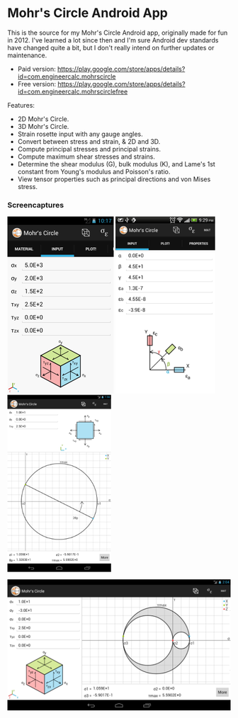 # Mohr's Circle Android App 

This is the source for my Mohr's Circle Android app, originally made for fun in 2012. I've learned a lot since then and I'm sure Android dev standards have changed quite a bit, but I don't really intend on further updates or maintenance.
* Paid version: https://play.google.com/store/apps/details?id=com.engineercalc.mohrscircle
* Free version: https://play.google.com/store/apps/details?id=com.engineercalc.mohrscirclefree

Features:
- 2D Mohr's Circle.
- 3D Mohr's Circle.
- Strain rosette input with any gauge angles.
- Convert between stress and strain, & 2D and 3D.
- Compute principal stresses and principal strains.
- Compute maximum shear stresses and strains.
- Determine the shear modulus (G), bulk modulus (K), and Lame's 1st constant from Young's modulus and Poisson's ratio.
- View tensor properties such as principal directions and von Mises stress.

### Screencaptures

<img src="https://github.com/mjwatkins2/MohrsCircleApp/blob/master/MohrsCircle/art/Capture3DInput02.png" alt="3D Input" height="400"> <img src="https://github.com/mjwatkins2/MohrsCircleApp/blob/master/MohrsCircle/art/CaptureRosette.png" alt="3D Input" height="400"> <img src="https://github.com/mjwatkins2/MohrsCircleApp/blob/master/MohrsCircle/art/Capture7Inch2DPlot.png" alt="3D Input" height="400"> 

<img src="https://github.com/mjwatkins2/MohrsCircleApp/blob/master/MohrsCircle/art/Capture7Inch3DPlot.png" alt="3D Input" width="700"> 
